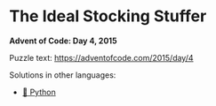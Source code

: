 # The Ideal Stocking Stuffer

**Advent of Code: Day 4, 2015**

Puzzle text: https://adventofcode.com/2015/day/4

Solutions in other languages:

- [🐍 Python](../../../../python/2015/04_the_ideal_stocking_stuffer)
